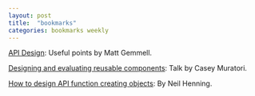 ```yaml
---
layout: post
title:  "bookmarks"
categories: bookmarks weekly
---
```

[API Design](http://mattgemmell.com/api-design/): Useful points by Matt Gemmell.

[Designing and evaluating reusable components](http://mollyrocket.com/casey/stream_0028.html): Talk by Casey Muratori.

[How to design API function creating objects](http://sheredom.wordpress.com/2014/08/10/how-to-design-api-function-that-creates-something/): By Neil Henning.